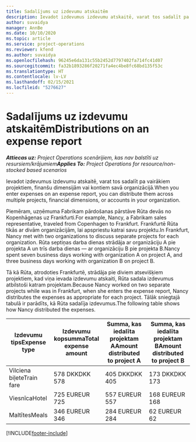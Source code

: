 ```yaml
---
title: Sadalījums uz izdevumu atskaitēm
description: Ievadot izdevumus izdevumu atskaitē, varat tos sadalīt pa vairākiem projektiem, juridiskām personām vai kontiem savā organizācijā.
author: suvaidya
manager: AnnBe
ms.date: 10/10/2020
ms.topic: article
ms.service: project-operations
ms.reviewer: kfend
ms.author: suvaidya
ms.openlocfilehash: 96245e6da131c55b2452d7797402fa714fc41d07
ms.sourcegitcommit: fa32b1893286f20271fa4ec4be8fc68bd135f53c
ms.translationtype: HT
ms.contentlocale: lv-LV
ms.lasthandoff: 02/15/2021
ms.locfileid: "5276627"
---
```

# <a name="distributions-on-an-expense-report"></a><span data-ttu-id="7ba26-103">Sadalījums uz izdevumu atskaitēm</span><span class="sxs-lookup"><span data-stu-id="7ba26-103">Distributions on an expense report</span></span>

<span data-ttu-id="7ba26-104">_**Attiecas uz:** Project Operations scenārijiem, kas nav balstīti uz resursiem/krājumiem_</span><span class="sxs-lookup"><span data-stu-id="7ba26-104">_**Applies To:** Project Operations for resource/non-stocked based scenarios_</span></span>

<span data-ttu-id="7ba26-105">Ievadot izdevumus izdevumu atskaitē, varat tos sadalīt pa vairākiem projektiem, finanšu dimensijām vai kontiem savā organizācijā.</span><span class="sxs-lookup"><span data-stu-id="7ba26-105">When you enter expenses on an expense report, you can distribute them across multiple projects, financial dimensions, or accounts in your organization.</span></span>

<span data-ttu-id="7ba26-106">Piemēram, uzņēmuma Fabrikam pārdošanas pārstāve Rūta devās no Kopenhāgenas uz Frankfurti.</span><span class="sxs-lookup"><span data-stu-id="7ba26-106">For example, Nancy, a Fabrikam sales representative, traveled from Copenhagen to Frankfurt.</span></span> <span data-ttu-id="7ba26-107">Frankfurtē Rūta tikās ar divām organizācijām, lai apspriestu katrai savu projektu.</span><span class="sxs-lookup"><span data-stu-id="7ba26-107">In Frankfurt, Nancy met with two organizations to discuss separate projects for each organization.</span></span> <span data-ttu-id="7ba26-108">Rūta septiņas darba dienas strādāja ar organizāciju A pie projekta A un trīs darba dienas — ar organizāciju B pie projekta B.</span><span class="sxs-lookup"><span data-stu-id="7ba26-108">Nancy spent seven business days working with organization A on project A, and three business days working with organization B on project B.</span></span>

<span data-ttu-id="7ba26-109">Tā kā Rūta, atrodoties Frankfurtē, strādāja pie diviem atsevišķiem projektiem, kad viņa ievada izdevumu atskaiti, Rūta sadala izdevumus atbilstoši katram projektam.</span><span class="sxs-lookup"><span data-stu-id="7ba26-109">Because Nancy worked on two separate projects while was in Frankfurt, when she enters the expense report, Nancy distributes the expenses as appropriate for each project.</span></span> <span data-ttu-id="7ba26-110">Tālāk sniegtajā tabulā ir parādīts, kā Rūta sadalīja izdevumus.</span><span class="sxs-lookup"><span data-stu-id="7ba26-110">The following table shows how Nancy distributed the expenses.</span></span>

| <span data-ttu-id="7ba26-111">Izdevumu tips</span><span class="sxs-lookup"><span data-stu-id="7ba26-111">Expense type</span></span> | <span data-ttu-id="7ba26-112">Izdevumu kopsumma</span><span class="sxs-lookup"><span data-stu-id="7ba26-112">Total expense amount</span></span> | <span data-ttu-id="7ba26-113">Summa, kas iedalīta projektam A</span><span class="sxs-lookup"><span data-stu-id="7ba26-113">Amount distributed to project A</span></span> | <span data-ttu-id="7ba26-114">Summa, kas iedalīta projektam B</span><span class="sxs-lookup"><span data-stu-id="7ba26-114">Amount distributed to project B</span></span> |
|--------------|----------------------|---------------------------------|---------------------------------|
| <span data-ttu-id="7ba26-115">Vilciena biļete</span><span class="sxs-lookup"><span data-stu-id="7ba26-115">Train fare</span></span>   | <span data-ttu-id="7ba26-116">578 DKK</span><span class="sxs-lookup"><span data-stu-id="7ba26-116">DKK 578</span></span>              | <span data-ttu-id="7ba26-117">405 DKK</span><span class="sxs-lookup"><span data-stu-id="7ba26-117">DKK 405</span></span>                         | <span data-ttu-id="7ba26-118">173 DKK</span><span class="sxs-lookup"><span data-stu-id="7ba26-118">DKK 173</span></span>                         |
| <span data-ttu-id="7ba26-119">Viesnīca</span><span class="sxs-lookup"><span data-stu-id="7ba26-119">Hotel</span></span>        | <span data-ttu-id="7ba26-120">725 EUR</span><span class="sxs-lookup"><span data-stu-id="7ba26-120">EUR 725</span></span>              | <span data-ttu-id="7ba26-121">557 EUR</span><span class="sxs-lookup"><span data-stu-id="7ba26-121">EUR 557</span></span>                         | <span data-ttu-id="7ba26-122">168 EUR</span><span class="sxs-lookup"><span data-stu-id="7ba26-122">EUR 168</span></span>                         |
| <span data-ttu-id="7ba26-123">Maltītes</span><span class="sxs-lookup"><span data-stu-id="7ba26-123">Meals</span></span>        | <span data-ttu-id="7ba26-124">346 EUR</span><span class="sxs-lookup"><span data-stu-id="7ba26-124">EUR 346</span></span>              | <span data-ttu-id="7ba26-125">284 EUR</span><span class="sxs-lookup"><span data-stu-id="7ba26-125">EUR 284</span></span>                         | <span data-ttu-id="7ba26-126">62 EUR</span><span class="sxs-lookup"><span data-stu-id="7ba26-126">EUR 62</span></span>                          |


[!INCLUDE[footer-include](../includes/footer-banner.md)]